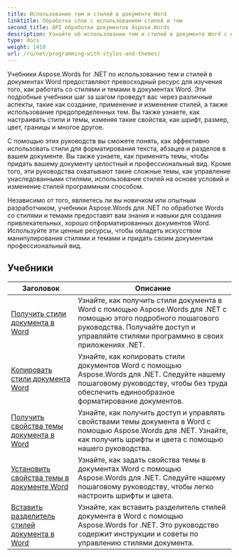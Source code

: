 ```yaml
---
title: Использование тем и стилей в документе Word
linktitle: Обработка слов с использованием стилей и тем
second_title: API обработки документов Aspose.Words
description: Узнайте об использовании тем и стилей в документе Word с Aspose.Words для .NET. Узнайте, как создавать, применять и настраивать стили и темы в документах Word с помощью пошаговых руководств и примеров кода C#.
type: docs
weight: 1410
url: /ru/net/programming-with-styles-and-themes/
---
```

Учебники Aspose.Words for .NET по использованию тем и стилей в документах Word предоставляют превосходный ресурс для изучения того, как работать со стилями и темами в документах Word. Эти подробные учебники шаг за шагом проведут вас через различные аспекты, такие как создание, применение и изменение стилей, а также использование предопределенных тем. Вы также узнаете, как настраивать стили и темы, изменяя такие свойства, как шрифт, размер, цвет, границы и многое другое.

С помощью этих руководств вы сможете понять, как эффективно использовать стили для форматирования текста, абзацев и разделов в вашем документе. Вы также узнаете, как применять темы, чтобы придать вашему документу целостный и профессиональный вид. Кроме того, эти руководства охватывают такие сложные темы, как управление унаследованными стилями, использование стилей на основе условий и изменение стилей программным способом.

Независимо от того, являетесь ли вы новичком или опытным разработчиком, учебники Aspose.Words для .NET по обработке Words со стилями и темами предоставят вам знания и навыки для создания привлекательных, хорошо отформатированных документов Word. Используйте эти ценные ресурсы, чтобы овладеть искусством манипулирования стилями и темами и придать своим документам профессиональный вид.

 ## Учебники
| Заголовок | Описание |
| --- | --- |
| [Получить стили документа в Word](./access-styles/) | Узнайте, как получить стили документа в Word с помощью Aspose.Words для .NET с помощью этого подробного пошагового руководства. Получайте доступ и управляйте стилями программно в своих приложениях .NET. |
| [Копировать стили документа Word](./copy-styles/) | Узнайте, как копировать стили документов Word с помощью Aspose.Words для .NET. Следуйте нашему пошаговому руководству, чтобы без труда обеспечить единообразное форматирование документов. |
| [Получить свойства темы документа в Word](./get-theme-properties/) | Узнайте, как получить доступ и управлять свойствами темы документа в Word с помощью Aspose.Words для .NET. Узнайте, как получить шрифты и цвета с помощью нашего руководства. |
| [Установить свойства темы в документе Word](./set-theme-properties/) | Узнайте, как задать свойства темы в документах Word с помощью Aspose.Words для .NET. Следуйте нашему пошаговому руководству, чтобы легко настроить шрифты и цвета. |
| [Вставить разделитель стилей документа в Word](./insert-style-separator/) | Узнайте, как вставить разделитель стилей документа в Word с помощью Aspose.Words for .NET. Это руководство содержит инструкции и советы по управлению стилями документа. |